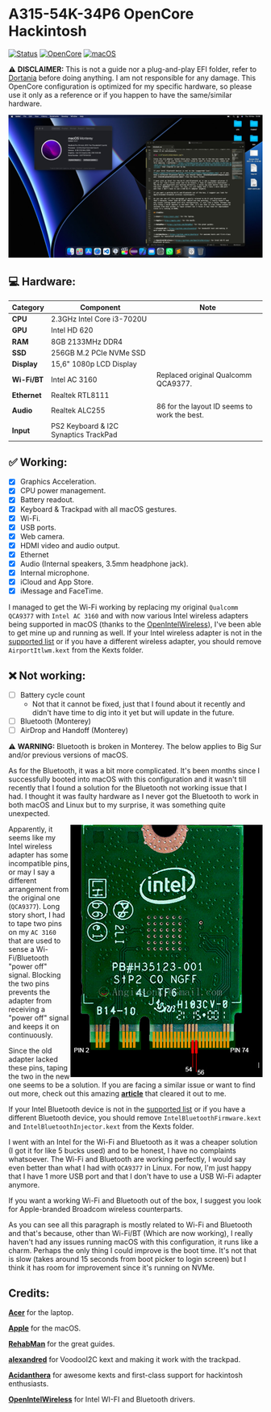 # A315-54K-34P6 OpenCore Hackintosh

[![Status](https://img.shields.io/badge/Status-Maintained-blue.svg)](https://github.com/velickovicdj/A315-54K-34P6-OpenCore)
[![OpenCore](https://img.shields.io/badge/OpenCore-0.7.5-blue.svg)](https://github.com/acidanthera/OpenCorePkg)
[![macOS](https://img.shields.io/badge/macOS-12.0.1-brightgreen.svg)](https://www.apple.com/macos/monterey)

:warning: **DISCLAIMER:**
This is not a guide nor a plug-and-play EFI folder, refer to [Dortania](https://dortania.github.io/getting-started/) before doing anything. I am not responsible for any damage. This OpenCore configuration is optimized for my specific hardware, so please use it only as a reference or if you happen to have the same/similar hardware.

<img src="assets/screenshot.jpg">

## :computer: Hardware:

| **Category**   | **Component**                 		|	**Note**			 				      |
|----------------|--------------------------------------|--------------------------------------------|
|**CPU**		 |2.3GHz Intel Core i3-7020U	 		|										      |
|**GPU**		 |Intel HD 620				     		|										      |
|**RAM**         |8GB 2133MHz DDR4               		|										      |
|**SSD**         |256GB M.2 PCIe NVMe SSD		 		|										      |
|**Display**     |15,6" 1080p LCD Display		 		|										      |
|**Wi-Fi/BT**    |Intel AC 3160	  			     		|Replaced original Qualcomm QCA9377.	      |
|**Ethernet**    |Realtek RTL8111				 		|										      |
|**Audio** 		 |Realtek ALC255				 		|86 for the layout ID seems to work the best.|
|**Input**       |PS2 Keyboard & I2C Synaptics TrackPad |										      |

## :white_check_mark: Working:

- [x] Graphics Acceleration.
- [x] CPU power management.
- [x] Battery readout.
- [x] Keyboard & Trackpad with all macOS gestures.
- [x] Wi-Fi.
- [x] USB ports.
- [x] Web camera.
- [x] HDMI video and audio output.
- [x] Ethernet
- [x] Audio (Internal speakers, 3.5mm headphone jack).
- [x] Internal microphone.
- [x] iCloud and App Store.
- [x] iMessage and FaceTime.

I managed to get the Wi-Fi working by replacing my original `Qualcomm QCA9377` with `Intel AC 3160` and with now various Intel wireless adapters being supported in macOS (thanks to the [OpenIntelWireless](https://github.com/OpenIntelWireless)), I've been able to get mine up and running as well. If your Intel wireless adapter is not in the [supported list](https://openintelwireless.github.io/itlwm/Compat.html#dvm-iwn) or if you have a different wireless adapter, you should remove `AirportItlwm.kext` from the Kexts folder.

## :x: Not working:

- [ ] Battery cycle count
	- Not that it cannot be fixed, just that I found about it recently and didn't have time to dig into it yet but will update in the future.
- [ ] Bluetooth (Monterey)
- [ ] AirDrop and Handoff (Monterey) 

:warning: **WARNING:** 
Bluetooth is broken in Monterey. The below applies to Big Sur and/or previous versions of macOS.

As for the Bluetooth, it was a bit more complicated. It's been months since I successfully booted into macOS with this configuration and it wasn't till recently that I found a solution for the Bluetooth not working issue that I had. I thought it was faulty hardware as I never got the Bluetooth to work in both macOS and Linux but to my surprise, it was something quite unexpected. 

<img align="right" src="assets/m2pinmask.jpg">

Apparently, it seems like my Intel wireless adapter has some incompatible pins, or may I say a different arrangement from the original one (`QCA9377`). Long story short, I had to tape two pins on my `AC 3160` that are used to sense a Wi-Fi/Bluetooth "power off" signal. Blocking the two pins prevents the adapter from receiving a "power off" signal and keeps it on continuously.


Since the old adapter lacked these pins, taping the two in the new one seems to be a solution. If you are facing a similar issue or want to find out more, check out this amazing [**article**](https://thecomputerperson.wordpress.com/2016/11/04/how-to-mask-off-the-wifi-power-off-pins-on-m-2-ngff-wireless-cards-the-old-mini-pci-pin-20-trick/) that cleared it out to me.

If your Intel Bluetooth device is not in the [supported list](https://openintelwireless.github.io/IntelBluetoothFirmware/Compat.html) or if you have a different Bluetooth device, you should remove `IntelBluetoothFirmware.kext` and `IntelBluetoothInjector.kext` from the Kexts folder.

I went with an Intel for the Wi-Fi and Bluetooth as it was a cheaper solution (I got it for like 5 bucks used) and to be honest, I have no complaints whatsoever. The Wi-Fi and Bluetooth are working perfectly, I would say even better than what I had with `QCA9377` in Linux. For now, I'm just happy that I have 1 more USB port and that I don't have to use a USB Wi-Fi adapter anymore.

If you want a working Wi-Fi and Bluetooth out of the box, I suggest you look for Apple-branded Broadcom wireless counterparts.

As you can see all this paragraph is mostly related to Wi-Fi and Bluetooth and that's because, other than Wi-Fi/BT (Which are now working), I really haven't had any issues running macOS with this configuration, it runs like a charm. Perhaps the only thing I could improve is the boot time. It's not that is slow (takes around 15 seconds from boot picker to login screen) but I think it has room for improvement since it's running on NVMe.
 
## Credits:

[**Acer**](http://acer.com/) for the laptop.

[**Apple**](http://apple.com/) for the macOS.

[**RehabMan**](https://github.com/RehabMan) for the great guides.

[**alexandred**](https://github.com/alexandred) for VoodooI2C kext and making it work with the trackpad.

[**Acidanthera**](https://github.com/acidanthera) for awesome kexts and first-class support for hackintosh enthusiasts.

[**OpenIntelWireless**](https://github.com/OpenIntelWireless) for Intel WI-FI and Bluetooth drivers.